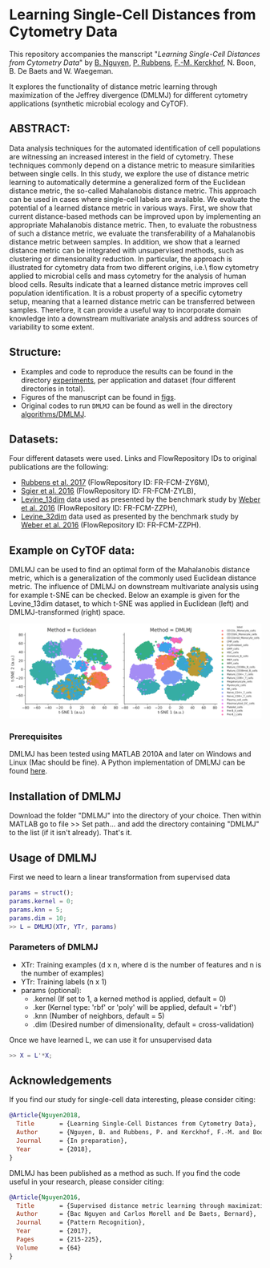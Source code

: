 # Learning Single-Cell Distances from Cytometry Data
This repository accompanies the manscript "*Learning Single-Cell Distances from Cytometry Data*" by [B. Nguyen](https://github.com/bacnguyencong), [P. Rubbens](https://github.com/prubbens), [F.-M. Kerckhof](https://github.com/FMKerckhof), N. Boon, B. De Baets and W. Waegeman. 

It explores the functionality of distance metric learning through maximization of the Jeffrey divergence (DMLMJ) for different cytometry applications (synthetic microbial ecology and CyTOF). 

## ABSTRACT: 
Data analysis techniques for the automated identification of cell populations are witnessing an increased interest in the field of cytometry. These techniques commonly depend on a distance metric to measure similarities between single cells. In this study, we explore the use of distance metric learning to automatically determine a generalized form of the Euclidean distance metric, the so-called Mahalanobis distance metric. This approach can be used in cases where single-cell labels are available. We evaluate the potential of a learned distance metric in various ways. First, we show that current distance-based methods can be improved upon by implementing an appropriate Mahalanobis distance metric. Then, to evaluate the robustness of such a distance metric, we evaluate the transferability of a Mahalanobis distance metric between samples. In addition, we show that a learned distance metric can be integrated with unsupervised methods, such as clustering or dimensionality reduction. In particular, the approach is illustrated for cytometry data from two different origins, i.e.\ flow cytometry applied to microbial cells and mass cytometry for the analysis of human blood cells. Results indicate that a learned distance metric improves cell population identification. It is a robust property of a specific cytometry setup, meaning that a learned distance metric can be transferred between samples. Therefore, it can provide a useful way to incorporate domain knowledge into a downstream multivariate analysis and address sources of variability to some extent. 

## Structure: 
* Examples and code to reproduce the results can be found in the directory [experiments](https://github.com/bacnguyencong/CytoDMLMJ/tree/master/experiments), per application and dataset (four different directories in total). 
* Figures of the manuscript can be found in [figs](https://github.com/bacnguyencong/CytoDMLMJ/tree/master/figs). 
* Original codes to run `DMLMJ` can be found as well in the directory [algorithms/DMLMJ](https://github.com/bacnguyencong/CytoDMLMJ/tree/master/algorithms/DMLMJ). 

## Datasets:
Four different datasets were used. Links and FlowRepository IDs to original publications are the following: 
* [Rubbens et al. 2017](https://onlinelibrary.wiley.com/doi/abs/10.1002/cyto.a.23284) (FlowRepository ID: FR-FCM-ZY6M),
* [Sgier et al. 2016](https://www.nature.com/articles/ncomms11587) (FlowRepository ID: FR-FCM-ZYLB), 
* [Levine_13dim](http://science.sciencemag.org/content/332/6030/687.long) data used as presented by the benchmark study by [Weber et al. 2016](https://onlinelibrary.wiley.com/doi/abs/10.1002/cyto.a.23030) (FlowRepository ID: FR-FCM-ZZPH),
* [Levine_32dim](https://www.cell.com/cell/abstract/S0092-8674(15)00637-6) data used as presented by the benchmark study by [Weber et al. 2016](https://onlinelibrary.wiley.com/doi/abs/10.1002/cyto.a.23030) (FlowRepository ID: FR-FCM-ZZPH). 

## Example on CyTOF data: 
DMLMJ can be used to find an optimal form of the Mahalanobis distance metric, which is a generalization of the commonly used Euclidean distance metric. The influence of DMLMJ on downstream multivariate analysis using for example t-SNE can be checked. Below an example is given for the Levine_13dim dataset, to which t-SNE was applied in Euclidean (left) and DMLMJ-transformed (right) space. 

<p align="center">
  <img src="./figs/TSNE_13_test.png" width="700"/>
</p>


### Prerequisites
DMLMJ has been tested using MATLAB 2010A and later on Windows and Linux (Mac should be fine). A Python implementation of DMLMJ can be found [here](https://github.com/jlsuarezdiaz/pyDML).

## Installation of DMLMJ
Download the folder "DMLMJ" into the directory of your choice. Then within MATLAB go to file >> Set path... and add the directory containing "DMLMJ" to the list (if it isn't already). That's it.

## Usage of DMLMJ
First we need to learn a linear transformation from supervised data
```matlab
params = struct();
params.kernel = 0;
params.knn = 5;
params.dim = 10;
>> L = DMLMJ(XTr, YTr, params)
```
### Parameters of DMLMJ
* XTr: Training examples (d x n, where d is the number of features and n is the number of examples)
* YTr: Training labels   (n x 1)
* params (optional): 
   * .kernel (If set to 1, a kerned method is applied, default = 0)
   * .ker    (Kernel type: 'rbf' or 'poly' will be applied, default = 'rbf')
   * .knn    (Number of neighbors, default = 5)
   * .dim    (Desired number of dimensionality, default = cross-validation)

Once we have learned L, we can use it for unsupervised data
```matlab
>> X = L'*X;
```

## Acknowledgements
If you find our study for single-cell data interesting, please consider citing: 
``` bibtex
@Article{Nguyen2018,
  Title       = {Learning Single-Cell Distances from Cytometry Data},
  Author      = {Nguyen, B. and Rubbens, P. and Kerckhof, F.-M. and Boon, N. and De Baets, B. and Waegeman, W. },
  Journal     = {In preparation},
  Year        = {2018},
}
```

DMLMJ has been published as a method as such. If you find the code useful in your research, please consider citing:
``` bibtex
@Article{Nguyen2016,
  Title       = {Supervised distance metric learning through maximization of the {J}effrey divergence},
  Author      = {Bac Nguyen and Carlos Morell and De Baets, Bernard},
  Journal     = {Pattern Recognition},
  Year        = {2017},
  Pages       = {215-225},
  Volume      = {64}
}
```
